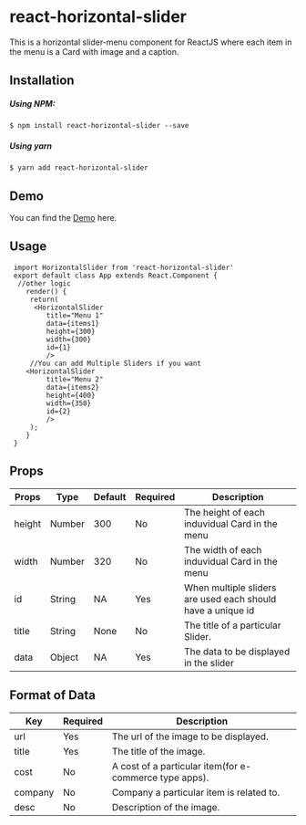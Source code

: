# react-horizontal-slider

This is a horizontal slider-menu component for ReactJS where each item in the menu is a Card with image and a caption.



## Installation

##### Using NPM:

```
$ npm install react-horizontal-slider --save
```
##### Using yarn

```
$ yarn add react-horizontal-slider
```



##  Demo
You can find the  [Demo](https://thecoolnerd27.github.io/react-horizontal-slider/) here.
## Usage
```
 import HorizontalSlider from 'react-horizontal-slider'
 export default class App extends React.Component {
  //other logic
    render() {
	 return(
	  <HorizontalSlider
	     title="Menu 1"
	     data={items1}
	     height={300}
	     width={300}
	     id={1} 
	     />
	 //You can add Multiple Sliders if you want    
	<HorizontalSlider
	     title="Menu 2"
	     data={items2}
	     height={400}
	     width={350}
	     id={2} 
	     />
	 );
    }
 }
```

## Props

|Props       |Type        |Default     |Required |Description |
|--|--|--|--|--|
| height|Number  | 300  | No | The height of each induvidual Card in the menu  |
| width|Number|320| No|The width of each induvidual Card in the menu   |
|id|String|NA|Yes|When multiple sliders are used each should have a unique id|
|title|String|None|No|The title of a particular Slider.|
|data|Object|NA|Yes|The data to be displayed in the slider|

## Format of Data
| Key |Required|Description  |
|--|--|--|
| url |Yes  |The url of the image to be displayed.  |
| title | Yes |The title of the image.  |
| cost |No  |A cost of a particular item(for e-commerce type apps).|
| company |No  |Company a particular item is related to.  |
| desc | No |Description of the image.  |





